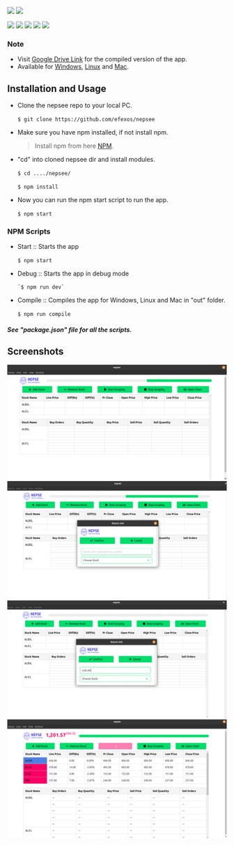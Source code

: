 ![](https://img.shields.io/badge/efexos-nepsee-brightgreen)
![](https://img.shields.io/badge/version-2.1.3-purple)

![](https://img.shields.io/badge/-Electron-blue)
![](https://img.shields.io/badge/-Javascript-orange)
![](https://img.shields.io/badge/-HTML-red)
![](https://img.shields.io/badge/-NPM-blueviolet)
![](https://img.shields.io/badge/-Node-ff68b4)

### Note
   - Visit [Google Drive Link](https://drive.google.com/drive/folders/1BiMXNkvClyFFvJmoSuCYRO4m72AWJv8X?usp=sharing) for the compiled version of the app.
   - Available for [Windows](https://drive.google.com/file/d/1xeyg5brzme4cWpgvfjyPaQ24zN-12dH4/view?usp=sharing), [Linux](https://drive.google.com/file/d/1ifu6XY4ou0Zyt23g6Qul0UURui-NRVRt/view?usp=sharing) and [Mac](https://drive.google.com/file/d/13ObRgVTJR5ADM7vB4kv17rGNhhbfJ06v/view?usp=sharing). 

## Installation and Usage
   - Clone the nepsee repo to your local PC.
   
      `$ git clone https://github.com/efexos/nepsee`
 
   - Make sure you have npm installed, if not install npm.
      > Install npm from here [NPM](https://www.npmjs.com/get-npm).
   - "cd" into cloned nepsee dir and install modules.
   
      `$ cd ..../nepsee/`

      `$ npm install`
 
   - Now you can run the npm start script to run the app.
 
      `$ npm start`

### NPM Scripts
   - Start :: Starts the app

      `$ npm start`
 
- Debug :: Starts the app in debug mode

      `$ npm run dev`

 - Compile :: Compiles the app for Windows, Linux and Mac in "out" folder.

      `$ npm run compile`

##### See "package.json" file for all the scripts.

## Screenshots
![](https://github.com/efexos/nepsee/blob/master/screenshots/sc1.png)
![](https://github.com/efexos/nepsee/blob/master/screenshots/sc2.png)
![](https://github.com/efexos/nepsee/blob/master/screenshots/sc3.png)
![](https://github.com/efexos/nepsee/blob/master/screenshots/sc4.png)